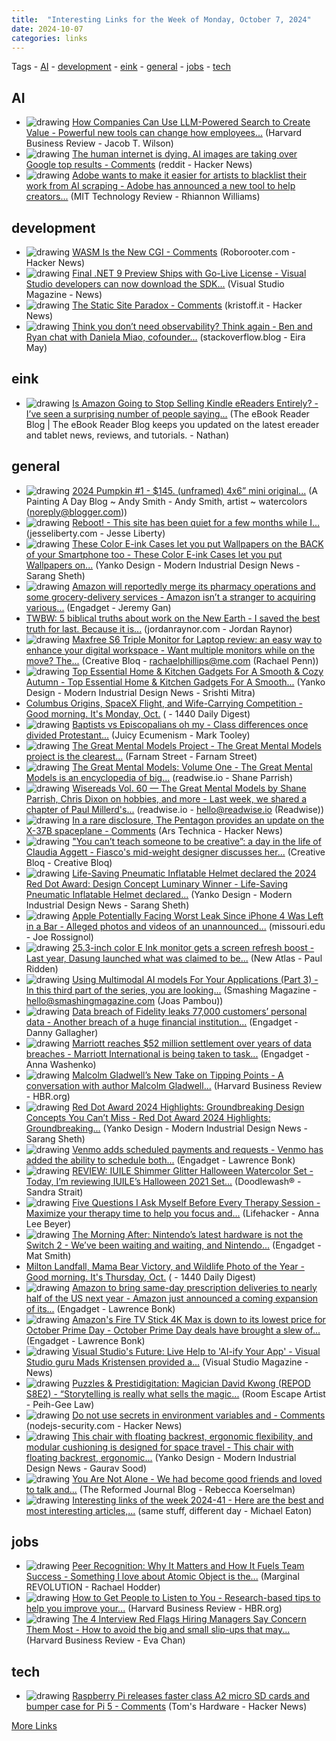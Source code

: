 ```yaml
---
title:  "Interesting Links for the Week of Monday, October 7, 2024"
date: 2024-10-07
categories: links
---
```


Tags  - [AI](#AI) - [development](#development) - [eink](#eink) - [general](#general) - [jobs](#jobs) - [tech](#tech)


## AI
- <img src='https://hbr.org/favicon.ico' alt='drawing' style='max-height: 100px;'/>  [How Companies Can Use LLM-Powered Search to Create Value - Powerful new tools can change how employees...](https://hbr.org/2024/10/how-companies-can-use-llm-powered-search-to-create-value) (Harvard Business Review - Jacob T. Wilson)
- <img src='https://news.ycombinator.com/y18.svg' alt='drawing' style='max-height: 100px;'/>  [The human internet is dying. AI images are taking over Google top results - Comments](https://old.reddit.com/r/ChatGPT/comments/1fye6tb/the_human_internet_is_dying_ai_images_taking_over/) (reddit - Hacker News)
- <img src='https://wp.technologyreview.com/wp-content/uploads/2020/01/20130408-ftweekendmag-mit-0030-final-w0-1.jpg?w=32?crop=0px,33px,1272px,716px&w=32px' alt='drawing' style='max-height: 100px;'/>  [Adobe wants to make it easier for artists to blacklist their work from AI scraping - Adobe has announced a new tool to help creators...](https://www.technologyreview.com/2024/10/08/1105234/adobe-wants-to-make-it-easier-for-artists-to-blacklist-their-work-from-ai-scraping/) (MIT Technology Review - Rhiannon Williams)

## development
- <img src='https://news.ycombinator.com/y18.svg' alt='drawing' style='max-height: 100px;'/>  [WASM Is the New CGI - Comments](https://roborooter.com/post/wasm-is-the-new-cgi/) (Roborooter.com - Hacker News)
- <img src='https://visualstudiomagazine.com/design/ECG/VisualStudioMagazine/img/vsm_apple_icon.png' alt='drawing' style='max-height: 100px;'/>  [Final .NET 9 Preview Ships with Go-Live License - Visual Studio developers can now download the SDK...](https://visualstudiomagazine.com/Articles/2024/10/09/Final-NET-9-Preview-Ships-with-Go-Live-License.aspx) (Visual Studio Magazine - News)
- <img src='https://news.ycombinator.com/favicon.ico' alt='drawing' style='max-height: 100px;'/>  [The Static Site Paradox - Comments](https://kristoff.it/blog/static-site-paradox/) (kristoff.it - Hacker News)
- <img src='https://stackoverflow.blog/wp-content/uploads/2017/03/cropped-SO_Logo_glyph-use-this-one-smaller-32x32.jpg' alt='drawing' style='max-height: 100px;'/>  [Think you don’t need observability? Think again - Ben and Ryan chat with Daniela Miao, cofounder...](https://stackoverflow.blog/2024/10/08/think-you-don-t-need-observability-think-again/) (stackoverflow.blog - Eira May)

## eink
- <img src='https://blog.the-ebook-reader.com/favicon.ico' alt='drawing' style='max-height: 100px;'/>  [Is Amazon Going to Stop Selling Kindle eReaders Entirely? - I’ve seen a surprising number of people saying...](https://blog.the-ebook-reader.com/2024/10/09/is-amazon-going-to-stop-selling-kindle-ereaders-entirely/) (The eBook Reader Blog | The eBook Reader Blog keeps you updated on the latest ereader and tablet news, reviews, and tutorials. - Nathan)

## general
- <img src='https://blogger.googleusercontent.com/img/b/R29vZ2xl/AVvXsEjKUAEoq_s4I09x8_UTxS2jV0M2Z-GRYkKTquYtBlVyyw9Ldg0IPhHocy3Fse7JP56oVlO6btZpos9aTKwV02cye7qShtaiaEfUMxAtP5Mbacff4CL5MtBnkDMyeoufUlSFehI3wJZyeHvtPTivk3vxUboCxYwZqrbuDd3XWc3v_p3MxDF-yphyphenhyphenQfrRBdc/s72-w264-h400-c/thumbnail_FullSizeRender.jpg' alt='drawing' style='max-height: 100px;'/>  [2024 Pumpkin #1 - $145. (unframed) 4x6” mini original...](http://andysmithartist.blogspot.com/2024/10/2024-pumpkin-1.html) (A Painting A Day Blog ~ Andy Smith - Andy Smith, artist ~ watercolors (noreply@blogger.com))
- <img src='https://i0.wp.com/jesseliberty.com/wp-content/uploads/2016/05/Jesse.png?fit=174%2C159&ssl=1' alt='drawing' style='max-height: 100px;'/>  [Reboot! - This site has been quiet for a few months while I...](https://jesseliberty.com/2024/10/14/reboot/) (jesseliberty.com - Jesse Liberty)
- <img src='https://www.yankodesign.com/images/design_news/2024/10/these-color-eink-cases-let-you-put-wallpapers-on-the-back-of-your-smartphone-too/reinkstone_eink_phone_case_1.jpg' alt='drawing' style='max-height: 100px;'/>  [These Color E-ink Cases let you put Wallpapers on the BACK of your Smartphone too - These Color E-ink Cases let you put Wallpapers on...](https://www.yankodesign.com/2024/10/14/these-color-e-ink-cases-let-you-put-wallpapers-on-the-back-of-your-smartphone-too/?utm_source=rss&utm_medium=rss&utm_campaign=these-color-e-ink-cases-let-you-put-wallpapers-on-the-back-of-your-smartphone-too) (Yanko Design - Modern Industrial Design News - Sarang Sheth)
- <img src='https://s.yimg.com/kw/assets/favicon-160x160.png' alt='drawing' style='max-height: 100px;'/>  [Amazon will reportedly merge its pharmacy operations and some grocery-delivery services - Amazon isn’t a stranger to acquiring various...](https://www.engadget.com/big-tech/amazon-will-reportedly-merge-its-pharmacy-operations-and-some-grocery-delivery-services-160914672.html?src=rss) (Engadget - Jeremy Gan)
-  [TWBW: 5 biblical truths about work on the New Earth - I saved the best truth for last. Because it is...](mailto:reader-forwarded-email/cbbaf5442a9739600e102ad9c6f27ea7) (jordanraynor.com - Jordan Raynor)
- <img src='https://cdn.mos.cms.futurecdn.net/C5JjTbKrSqGrUaYHqFk6Wn.jpg' alt='drawing' style='max-height: 100px;'/>  [Maxfree S6 Triple Monitor for Laptop review: an easy way to enhance your digital workspace - Want multiple monitors while on the move? The...](https://www.creativebloq.com/tech/monitors/maxfree-s6-triple-laptop-screen-extender-review-an-easy-way-to-enhance-your-digital-work-space) (Creative Bloq - rachaelphillips@me.com (Rachael Penn))
- <img src='https://www.yankodesign.com/images/design_news/2024/10/essential-gadgets-for-fall-season-draft/top_10_gadgets_fall_yanko_design_01.jpg' alt='drawing' style='max-height: 100px;'/>  [Top Essential Home & Kitchen Gadgets For A Smooth & Cozy Autumn - Top Essential Home & Kitchen Gadgets For A Smooth...](https://www.yankodesign.com/2024/10/14/top-essential-home-kitchen-gadgets-for-a-smooth-cozy-autumn/?utm_source=rss&utm_medium=rss&utm_campaign=top-essential-home-kitchen-gadgets-for-a-smooth-cozy-autumn) (Yanko Design - Modern Industrial Design News - Srishti Mitra)
-  [Columbus Origins, SpaceX Flight, and Wife-Carrying Competition - Good morning. It's Monday, Oct.](mailto:reader-forwarded-email/5bbec85c8ed58694d88b6fb7c15e7ebb) ( - 1440 Daily Digest)
- <img src='https://juicyecumenism.com/wp-content/uploads/logo-header.png' alt='drawing' style='max-height: 100px;'/>  [Baptists vs Episcopalians oh my -  Class differences once divided Protestant...](https://juicyecumenism.com/2024/10/13/baptists-vs-episcopalians-oh-my/) (Juicy Ecumenism - Mark Tooley)
- <img src='https://149366099.v2.pressablecdn.com/wp-content/uploads/2019/11/FS_Vol1_Cover_2000px.jpg' alt='drawing' style='max-height: 100px;'/>  [The Great Mental Models Project - The Great Mental Models project is the clearest...](https://fs.blog/tgmm/) (Farnam Street - Farnam Street)
- <img src='https://149664534.v2.pressablecdn.com/wp-content/uploads/2024/04/vol1.png' alt='drawing' style='max-height: 100px;'/>  [The Great Mental Models: Volume One - The Great Mental Models is an encyclopedia of big...](https://readwise.io/reader/fd/224962076) (readwise.io - Shane Parrish)
- <img src='https://readwise-assets.s3.amazonaws.com/static/images/wisereads/base/owl.24130856a41e.jpg' alt='drawing' style='max-height: 100px;'/>  [Wisereads Vol. 60 — The Great Mental Models by Shane Parrish, Chris Dixon on hobbies, and more - Last week, we shared a chapter of Paul Millerd's...](https://wise.readwise.io/issues/wisereads-vol-60/) (readwise.io - hello@readwise.io (Readwise))
- <img src='https://news.ycombinator.com/y18.svg' alt='drawing' style='max-height: 100px;'/>  [In a rare disclosure, The Pentagon provides an update on the X-37B spaceplane - Comments](https://arstechnica.com/space/2024/10/the-us-militarys-x-37b-spaceplane-is-preparing-for-a-novel-space-maneuver/) (Ars Technica - Hacker News)
- <img src='https://cdn.mos.cms.futurecdn.net/iSyctPafCULH8d2awJ9QpH.jpg' alt='drawing' style='max-height: 100px;'/>  ["You can’t teach someone to be creative”: a day in the life of Claudia Aggett - Fiasco's mid-weight designer discusses her...](https://www.creativebloq.com/professional-development/creative-careers/you-cant-teach-someone-to-be-creative-a-day-in-the-life-of-claudia-aggett) (Creative Bloq - Creative Bloq)
- <img src='https://www.yankodesign.com/images/design_news/2024/10/draft-red-dot-luminary/ventete_helmet_red_dot_luminary_winner_2024_1.jpg' alt='drawing' style='max-height: 100px;'/>  [Life-Saving Pneumatic Inflatable Helmet declared the 2024 Red Dot Award: Design Concept Luminary Winner - Life-Saving Pneumatic Inflatable Helmet declared...](https://www.yankodesign.com/2024/10/11/life-saving-pneumatic-inflatable-helmet-declared-the-2024-red-dot-award-design-concept-luminary-winner/?utm_source=rss&utm_medium=rss&utm_campaign=life-saving-pneumatic-inflatable-helmet-declared-the-2024-red-dot-award-design-concept-luminary-winner) (Yanko Design - Modern Industrial Design News - Sarang Sheth)
- <img src='https://images.macrumors.com/t/dPgRS3vEo3jLWwm5unVQL2wMPfk=/1600x/article-new/2023/10/space-black-mbp.jpg' alt='drawing' style='max-height: 100px;'/>  [Apple Potentially Facing Worst Leak Since iPhone 4 Was Left in a Bar - Alleged photos and videos of an unannounced...](https://link.join1440.com/click/37037591.3617415/aHR0cHM6Ly93d3cubWFjcnVtb3JzLmNvbS8yMDI0LzEwLzA3L2FwcGxlLXBvdGVudGlhbGx5LWZhY2luZy13b3JzdC1sZWFrLXNpbmNlLWlwaG9uZS00Lz91dG1fc291cmNlPWpvaW4xNDQwJnV0bV9tZWRpdW09ZW1haWwmdXRtX3BsYWNlbWVudD1uZXdzbGV0dGVy/66d719ac295ef3316872153aB47486b4e) (missouri.edu - Joe Rossignol)
- <img src='https://newatlas.com/apple-touch-icon.png' alt='drawing' style='max-height: 100px;'/>  [25.3-inch color E Ink monitor gets a screen refresh boost - Last year, Dasung launched what was claimed to be...](https://newatlas.com/technology/dasung-33hz-paperlike-color/) (New Atlas - Paul Ridden)
- <img src='http://files.smashing.media/articles/using-multimodal-ai-models-applications-part3/using-multimodal-ai-models-applications.jpg' alt='drawing' style='max-height: 100px;'/>  [Using Multimodal AI models For Your Applications (Part 3) - In this third part of the series, you are looking...](https://smashingmagazine.com/2024/10/using-multimodal-ai-models-applications-part3/) (Smashing Magazine - hello@smashingmagazine.com (Joas Pambou))
- <img src='https://s.yimg.com/kw/assets/favicon-160x160.png' alt='drawing' style='max-height: 100px;'/>  [Data breach of Fidelity leaks 77,000 customers’ personal data - Another breach of a huge financial institution...](https://www.engadget.com/cybersecurity/data-breach-of-fidelity-leaks-77000-customers-personal-data-214248985.html?src=rss) (Engadget - Danny Gallagher)
- <img src='https://s.yimg.com/kw/assets/favicon-160x160.png' alt='drawing' style='max-height: 100px;'/>  [Marriott reaches $52 million settlement over years of data breaches - Marriott International is being taken to task...](https://www.engadget.com/cybersecurity/marriott-reaches-52-million-settlement-over-years-of-data-breaches-181327146.html?src=rss) (Engadget - Anna Washenko)
- <img src='https://hbr.org/favicon.ico' alt='drawing' style='max-height: 100px;'/>  [Malcolm Gladwell’s New Take on Tipping Points - A conversation with author Malcolm Gladwell...](https://hbr.org/podcast/2024/10/malcolm-gladwells-new-take-on-tipping-points) (Harvard Business Review - HBR.org)
- <img src='https://www.yankodesign.com/images/design_news/2024/10/draft-reddotbob/red_dot_award_concept_2024_bob_winners_0.jpg' alt='drawing' style='max-height: 100px;'/>  [Red Dot Award 2024 Highlights: Groundbreaking Design Concepts You Can’t Miss - Red Dot Award 2024 Highlights: Groundbreaking...](https://www.yankodesign.com/2024/10/10/red-dot-award-2024-highlights-groundbreaking-design-concepts-you-cant-miss/?utm_source=rss&utm_medium=rss&utm_campaign=red-dot-award-2024-highlights-groundbreaking-design-concepts-you-cant-miss) (Yanko Design - Modern Industrial Design News - Sarang Sheth)
- <img src='https://s.yimg.com/kw/assets/favicon-160x160.png' alt='drawing' style='max-height: 100px;'/>  [Venmo adds scheduled payments and requests - Venmo has added the ability to schedule both...](https://www.engadget.com/apps/venmo-adds-scheduled-payments-and-requests-151251367.html?src=rss) (Engadget - Lawrence Bonk)
- <img src='https://i0.wp.com/doodlewash.com/wp-content/uploads/2017/05/cropped-Facebook_App_Icon-512.png?fit=32%2C32&ssl=1' alt='drawing' style='max-height: 100px;'/>  [REVIEW: IUILE Shimmer Glitter Halloween Watercolor Set - Today, I’m reviewing IUILE’s Halloween 2021 Set...](https://doodlewash.com/iuile-shimmer-glitter-halloween-watercolor-set-review/) (Doodlewash® - Sandra Strait)
- <img src='https://lifehacker.com/imagery/articles/01J9S049KTEZ8B3609A67FYCB7/hero-image.png' alt='drawing' style='max-height: 100px;'/>  [Five Questions I Ask Myself Before Every Therapy Session - Maximize your therapy time to help you focus and...](https://lifehacker.com/health/questions-i-ask-myself-before-therapy-sessions) (Lifehacker - Anna Lee Beyer)
- <img src='https://s.yimg.com/kw/assets/favicon-160x160.png' alt='drawing' style='max-height: 100px;'/>  [The Morning After: Nintendo’s latest hardware is not the Switch 2 - We’ve been waiting and waiting, and Nintendo...](https://www.engadget.com/general/the-morning-after-nintendos-latest-hardware-is-not-the-switch-2-alarmo-111617400.html?src=rss) (Engadget - Mat Smith)
-  [Milton Landfall, Mama Bear Victory, and Wildlife Photo of the Year - Good morning. It's Thursday, Oct.](mailto:reader-forwarded-email/35fa8017516380907c57e6ad634fb75e) ( - 1440 Daily Digest)
- <img src='https://s.yimg.com/kw/assets/favicon-160x160.png' alt='drawing' style='max-height: 100px;'/>  [Amazon to bring same-day prescription deliveries to nearly half of the US next year - Amazon just announced a coming expansion of its...](https://www.engadget.com/big-tech/amazon-to-bring-same-day-prescription-deliveries-to-nearly-half-of-the-us-next-year-185708164.html?src=rss) (Engadget - Lawrence Bonk)
- <img src='https://s.yimg.com/kw/assets/favicon-160x160.png' alt='drawing' style='max-height: 100px;'/>  [Amazon's Fire TV Stick 4K Max is down to its lowest price for October Prime Day - October Prime Day deals have brought a slew of...](https://www.engadget.com/amazons-fire-tv-stick-4k-max-is-down-to-its-lowest-price-for-october-prime-day-163133851.html?src=rss) (Engadget - Lawrence Bonk)
- <img src='https://visualstudiomagazine.com/-/media/ECG/visualstudiomagazine/Images/introimages/CopilotVisualStudio.png' alt='drawing' style='max-height: 100px;'/>  [Visual Studio's Future: Live Help to 'AI-ify Your App' - Visual Studio guru Mads Kristensen provided a...](https://visualstudiomagazine.com/Articles/2024/10/08/Visual-Studios-Future-Live-Help-to-AI-ify-Your-App.aspx) (Visual Studio Magazine - News)
- <img src='https://roomescapeartist.com/wp-content/uploads/2024/09/Hero-REPOD-S8E2-David-Kwong.jpg' alt='drawing' style='max-height: 100px;'/>  [Puzzles & Prestidigitation: Magician David Kwong (REPOD S8E2) - “Storytelling is really what sells the magic...](https://roomescapeartist.com/2024/10/08/puzzles-prestidigitation-magician-david-kwong-repod-s8e2/) (Room Escape Artist - Peih-Gee Law)
- <img src='https://news.ycombinator.com/favicon.ico' alt='drawing' style='max-height: 100px;'/>  [Do not use secrets in environment variables and - Comments](https://www.nodejs-security.com/blog/do-not-use-secrets-in-environment-variables-and-here-is-how-to-do-it-better) (nodejs-security.com - Hacker News)
- <img src='https://www.yankodesign.com/images/design_news/2024/10/this-chair-with-floating-backrest-ergonomic-flexibility-and-modular-cushioning-is-designed-for-space-travel/Aerospace-Seat-SPN-01-Space-Perspective-Neptune-7.jpg' alt='drawing' style='max-height: 100px;'/>  [This chair with floating backrest, ergonomic flexibility, and modular cushioning is designed for space travel - This chair with floating backrest, ergonomic...](https://www.yankodesign.com/2024/10/07/this-chair-with-floating-backrest-ergonomic-flexibility-and-modular-cushioning-is-designed-for-space-travel/?utm_source=rss&utm_medium=rss&utm_campaign=this-chair-with-floating-backrest-ergonomic-flexibility-and-modular-cushioning-is-designed-for-space-travel) (Yanko Design - Modern Industrial Design News - Gaurav Sood)
- <img src='https://s3.amazonaws.com/assets.reformedjournal.com/wp-content/uploads/sites/2/2024/10/04111342/for-our-daughters-image.jpeg' alt='drawing' style='max-height: 100px;'/>  [You Are Not Alone - We had become good friends and loved to talk and...](https://blog.reformedjournal.com/2024/10/07/you-are-not-alone/) (The Reformed Journal Blog - Rebecca Koerselman)
- <img src='https://samestuffdifferentday.net/assets/images/links_header.jpg' alt='drawing' style='max-height: 100px;'/>  [Interesting links of the week 2024-41 - Here are the best and most interesting articles,...](https://samestuffdifferentday.net/2024/10/07/Interesting-links-of-the-week-2024-41/) (same stuff, different day - Michael Eaton)

## jobs
- <img src='https://spin.atomicobject.com/wp-content/uploads/JDP-AO2023-391-scaled.jpg' alt='drawing' style='max-height: 100px;'/>  [Peer Recognition: Why It Matters and How It Fuels Team Success - Something I love about Atomic Object is the...](https://feeds.feedblitz.com/~/906045032/0/atomicspin~Peer-Recognition-Why-It-Matters-and-How-It-Fuels-Team-Success/) (Marginal REVOLUTION - Rachael Hodder)
- <img src='https://hbr.org/favicon.ico' alt='drawing' style='max-height: 100px;'/>  [How to Get People to Listen to You - Research-based tips to help you improve your...](https://hbr.org/podcast/2024/10/how-to-get-people-to-listen-to-you) (Harvard Business Review - HBR.org)
- <img src='https://hbr.org/favicon.ico' alt='drawing' style='max-height: 100px;'/>  [The 4 Interview Red Flags Hiring Managers Say Concern Them Most - How to avoid the big and small slip-ups that may...](https://hbr.org/2024/10/the-4-interview-red-flags-hiring-managers-say-concern-them-most) (Harvard Business Review - Eva Chan)

## tech
- <img src='https://news.ycombinator.com/favicon.ico' alt='drawing' style='max-height: 100px;'/>  [Raspberry Pi releases faster class A2 micro SD cards and bumper case for Pi 5 - Comments](https://www.tomshardware.com/raspberry-pi/raspberry-pi-release-faster-branded-class-a2-micro-sd-cards-and-bumper-case-for-raspberry-pi-5) (Tom's Hardware - Hacker News)

[More Links](/links)
